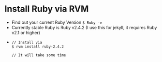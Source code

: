 # Install Ruby via RVM

  * Find out your current Ruby Version `$ Ruby -v`
  * Currently stable Ruby is Ruby v2.4.2 (I use this for jekyll, it requires Ruby v2.1 or higher)
  -     // Install via
        $ rvm install ruby-2.4.2

        // It will take some time
